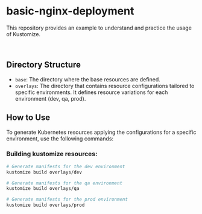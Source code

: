 # basic-nginx-deployment

This repository provides an example to understand and practice the usage of Kustomize.

<br/>

## Directory Structure

- `base`: The directory where the base resources are defined.
- `overlays`: The directory that contains resource configurations tailored to specific environments. It defines resource variations for each environment (dev, qa, prod).

## How to Use

To generate Kubernetes resources applying the configurations for a specific environment, use the following commands:

### Building kustomize resources:

```bash
# Generate manifests for the dev environment
kustomize build overlays/dev

# Generate manifests for the qa environment
kustomize build overlays/qa

# Generate manifests for the prod environment
kustomize build overlays/prod
